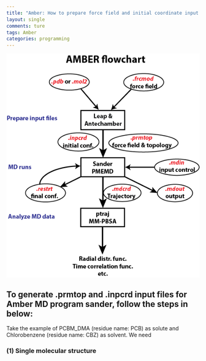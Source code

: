```yaml
---
title: "Amber: How to prepare force field and initial coordinate input files"
layout: single
comments: ture
tags: Amber
categories: programming
---
```


![Amber Flowchart](/images/amber.png)


## To generate .prmtop and .inpcrd input files for Amber MD program sander, follow the steps in below:

Take the example of PCBM_DMA (residue name: PCB) as solute and Chlorobenzene (residue name: CBZ) as solvent. We need

### (1) Single molecular structure
